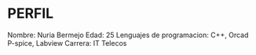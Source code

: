 PERFIL
======================
Nombre: Nuria Bermejo
Edad: 25
Lenguajes de programacion: C++, Orcad P-spice, Labview
Carrera: IT Telecos